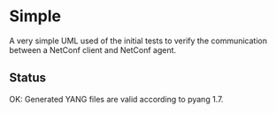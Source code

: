 # Simple
A very simple UML used of the initial tests to verify the communication between a NetConf client and NetConf agent. 

## Status
OK: Generated YANG files are valid according to pyang 1.7.
